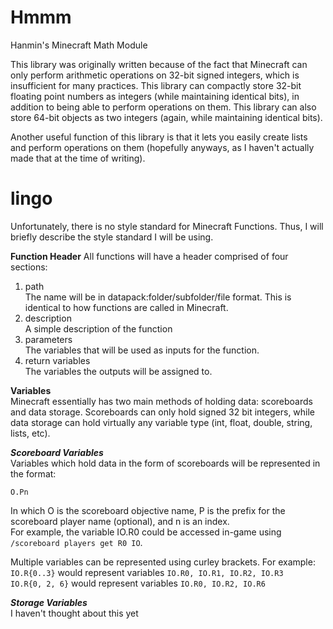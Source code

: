 # Hmmm
Hanmin's Minecraft Math Module  

This library was originally written because of the fact that Minecraft can only perform arithmetic operations on 32-bit signed integers, which is insufficient for many practices. This library can compactly store 32-bit floating point numbers as integers (while maintaining identical bits), in addition to being able to perform operations on them. This library can also store 64-bit objects as two integers (again, while maintaining identical bits).  

Another useful function of this library is that it lets you easily create lists and perform operations on them (hopefully anyways, as I haven't actually made that at the time of writing).

# lingo
Unfortunately, there is no style standard for Minecraft Functions. Thus, I will briefly describe the style standard I will be using.

**Function Header**
All functions will have a header comprised of four sections:
1. path  
  The name will be in datapack:folder/subfolder/file format. This is identical to how functions are called in Minecraft.
2. description  
  A simple description of the function
3. parameters  
  The variables that will be used as inputs for the function.
4. return variables  
  The variables the outputs will be assigned to.

**Variables**  
Minecraft essentially has two main methods of holding data: scoreboards and data storage. Scoreboards can only hold signed 32 bit integers, while data storage can hold virtually any variable type (int, float, double, string, lists, etc).

***Scoreboard Variables***  
Variables which hold data in the form of scoreboards will be represented in the format:

```O.Pn```

In which O is the scoreboard objective name, P is the prefix for the scoreboard player name (optional), and n is an index.  
For example, the variable IO.R0 could be accessed in-game using ```/scoreboard players get R0 IO```.  

Multiple variables can be represented using curley brackets. For example:  
```IO.R{0..3}``` would represent variables ```IO.R0, IO.R1, IO.R2, IO.R3```  
```IO.R{0, 2, 6}``` would represent variables ```IO.R0, IO.R2, IO.R6```  

***Storage Variables***  
I haven't thought about this yet

